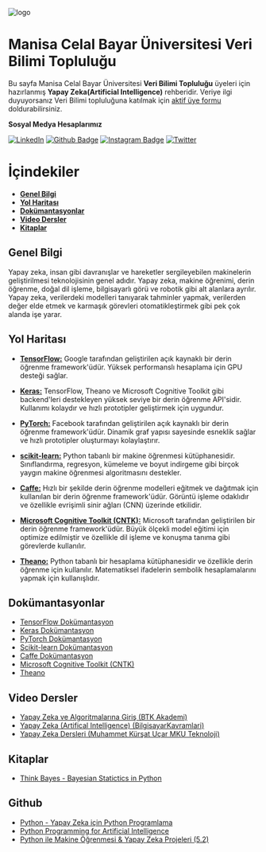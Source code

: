 ![logo](https://i.hizliresim.com/nlsipmz.jpg)
# Manisa Celal Bayar Üniversitesi Veri Bilimi Topluluğu #
Bu sayfa Manisa Celal Bayar Üniversitesi **Veri Bilimi Topluluğu** üyeleri için hazırlanmış **Yapay Zeka(Artificial Intelligence)** rehberidir.
Veriye ilgi duyuyorsanız Veri Bilimi topluluğuna katılmak için [aktif üye formu](https://docs.google.com/forms/d/e/1FAIpQLSczMPDGLATvOFSniiMnODwOjb_2Io8aiC6PEPW_t3K88UR5bA/alreadyresponded) doldurabilirsiniz.

**Sosyal Medya Hesaplarımız**

[![LinkedIn](https://img.shields.io/badge/LinkedIn-%230077B5.svg?&style=flat-square&logo=linkedin&logoColor=white)](https://www.linkedin.com/company/verimcbu/)
[![Github Badge](https://img.shields.io/badge/-Github-000?style=quare&labelColor=000&logo=Github&logoColor=white&link=link)](https://github.com/Veri-Web)
[![Instagram Badge](https://img.shields.io/badge/-Instagram-C13584?style=flat-quare&labelColor=C13584&logo=instagram&logoColor=white&link=link)](https://www.instagram.com/verimcbu/)    [![Twitter](https://img.shields.io/badge/Twitter-%231DA1F2.svg?&style=flat-square&logo=twitter&logoColor=white)](https://twitter.com/verimcbu)


# İçindekiler

* **[Genel Bilgi](#genel-bilgi)** 
* **[Yol Haritası](#yol-haritası)**
* **[Dokümantasyonlar](#Dokümantasyonlar)**
* **[Video Dersler](#Video-dersler)**
* **[Kitaplar](#kitaplar)**

## Genel Bilgi
  Yapay zeka, insan gibi davranışlar ve hareketler sergileyebilen makinelerin geliştirilmesi teknolojisinin genel adıdır. Yapay zeka, makine öğrenimi, derin öğrenme, doğal dil işleme, bilgisayarlı görü ve robotik gibi alt alanlara ayrılır. Yapay zeka, verilerdeki modelleri tanıyarak tahminler yapmak, verilerden değer elde etmek ve karmaşık görevleri otomatikleştirmek gibi pek çok alanda işe yarar.
## Yol Haritası
* **[TensorFlow:]()** Google tarafından geliştirilen açık kaynaklı bir derin öğrenme framework'üdür. Yüksek performanslı hesaplama için GPU desteği sağlar.

* **[Keras:]()** TensorFlow, Theano ve Microsoft Cognitive Toolkit gibi backend'leri destekleyen yüksek seviye bir derin öğrenme API'sidir. Kullanımı kolaydır ve hızlı prototipler geliştirmek için uygundur.

* **[PyTorch:]()** Facebook tarafından geliştirilen açık kaynaklı bir derin öğrenme framework'üdür. Dinamik graf yapısı sayesinde esneklik sağlar ve hızlı prototipler oluşturmayı kolaylaştırır.

* **[scikit-learn:]()** Python tabanlı bir makine öğrenmesi kütüphanesidir. Sınıflandırma, regresyon, kümeleme ve boyut indirgeme gibi birçok yaygın makine öğrenmesi algoritmasını destekler.

* **[Caffe:]()** Hızlı bir şekilde derin öğrenme modelleri eğitmek ve dağıtmak için kullanılan bir derin öğrenme framework'üdür. Görüntü işleme odaklıdır ve özellikle evrişimli sinir ağları (CNN) üzerinde etkilidir.

* **[Microsoft Cognitive Toolkit (CNTK):]()** Microsoft tarafından geliştirilen bir derin öğrenme framework'üdür. Büyük ölçekli model eğitimi için optimize edilmiştir ve özellikle dil işleme ve konuşma tanıma gibi görevlerde kullanılır.

* **[Theano:]()** Python tabanlı bir hesaplama kütüphanesidir ve özellikle derin öğrenme için kullanılır. Matematiksel ifadelerin sembolik hesaplamalarını yapmak için kullanışlıdır.

## Dokümantasyonlar
* [TensorFlow Dokümantasyon](https://www.tensorflow.org/api_docs)
* [Keras Dokümantasyon](https://keras.io/)
* [PyTorch Dokümantasyon](https://pytorch.org/docs/stable/index.html)
* [Scikit-learn Dokümantasyon](https://scikit-learn.org/stable/index.html)
* [Caffe Dokümantasyon](http://caffe.berkeleyvision.org/tutorial/)
* [Microsoft Cognitive Toolkit (CNTK)](https://learn.microsoft.com/tr-tr/cognitive-toolkit/)
* [Theano](https://theano.readthedocs.io/en/0.8.x/)


## Video Dersler
* [Yapay Zeka ve Algoritmalarına Giriş (BTK Akademi)](https://www.btkakademi.gov.tr/portal/course/yapay-zeka-ve-algoritmalarina-giris-17500)
* [Yapay Zeka (Artifical Intelligence) (BilgisayarKavramlari)](https://youtube.com/playlist?list=PLh9ECzBB8tJOtaD6DFxqRdP7QHIaBFcbW)
* [Yapay Zeka Dersleri (Muhammet Kürşat Uçar MKU Teknoloji)](https://youtube.com/playlist?list=PLFOjPla6D8-k9n6AbTxM-SlzvN54z9Av6)

## Kitaplar
* [Think Bayes - Bayesian Statictics in Python](https://greenteapress.com/wp/think-bayes/)

## Github
* [Python - Yapay Zeka için Python Programlama](https://github.com/dataiteam/7-ADIMLIK-YAPAY-ZEKA-YOLCULUGU/tree/master/Python%20-%20Yapay%20Zeka%20i%C3%A7in%20Python%20Programlama%20(1))
* [Python Programming for Artificial Intelligence](https://github.com/dataiteam/7-ADIMLIK-YAPAY-ZEKA-YOLCULUGU/tree/master/Python%20Programming%20for%20Artificial%20Intelligence%20(1))
* [Python ile Makine Öğrenmesi & Yapay Zeka Projeleri (5.2)](https://github.com/dataiteam/7-ADIMLIK-YAPAY-ZEKA-YOLCULUGU/tree/master/Python%20ile%20Makine%20%C3%96%C4%9Frenmesi%20%26%20Yapay%20Zeka%20Projeleri%20(5.2)) 
